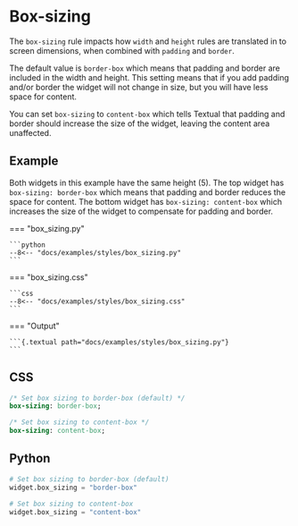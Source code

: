 # Box-sizing

The `box-sizing` rule impacts how `width` and `height` rules are translated in to screen dimensions, when combined with `padding` and `border`.

The default value is `border-box` which means that padding and border are included in the width and height. This setting means that if you add padding and/or border the widget will not change in size, but you will have less space for content.

You can set `box-sizing` to `content-box` which tells Textual that padding and border should increase the size of the widget, leaving the content area unaffected.

## Example

Both widgets in this example have the same height (5). The top widget has `box-sizing: border-box` which means that padding and border reduces the space for content. The bottom widget has `box-sizing: content-box` which increases the size of the widget to compensate for padding and border.

=== "box_sizing.py"

    ```python
    --8<-- "docs/examples/styles/box_sizing.py"
    ```

=== "box_sizing.css"

    ```css
    --8<-- "docs/examples/styles/box_sizing.css"
    ```

=== "Output"

    ```{.textual path="docs/examples/styles/box_sizing.py"}
    ```

## CSS

```sass
/* Set box sizing to border-box (default) */
box-sizing: border-box;

/* Set box sizing to content-box */
box-sizing: content-box;
```

## Python

```python
# Set box sizing to border-box (default)
widget.box_sizing = "border-box"

# Set box sizing to content-box
widget.box_sizing = "content-box"
```
